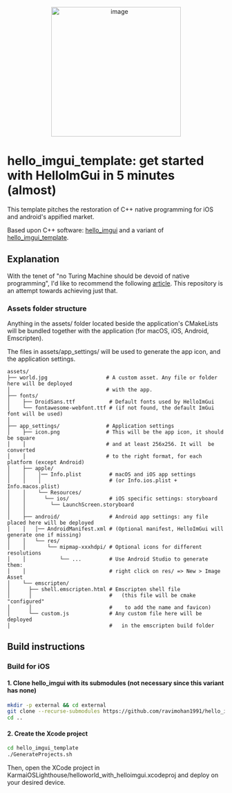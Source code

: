 <p align="center">
<img src="https://github.com/user-attachments/assets/5fe85452-5375-4038-a7f0-ce6451c82082" alt="image" width="300" height="auto">
</p>

# hello_imgui_template: get started with HelloImGui in 5 minutes (almost) 

This template pitches the restoration of C++ native programming for iOS and android's appified market.

Based upon C++ software: [hello_imgui](https://github.com/pthom/hello_imgui.git) and a variant of [hello_imgui_template](https://github.com/pthom/hello_imgui_template).

## Explanation

With the tenet of "no Turing Machine should be devoid of native programming", I'd like to recommend the following [article](https://www.patreon.com/posts/satisfactory-of-109285927?utm_medium=clipboard_copy&utm_source=copyLink&utm_campaign=postshare_fan&utm_content=web_share). This repository is an attempt towards achieving just that.


### Assets folder structure 

Anything in the assets/ folder located beside the application's CMakeLists will be bundled 
together with the application (for macOS, iOS, Android, Emscripten).

The files in assets/app_settings/ will be used to generate the app icon, 
and the application settings.

```
assets/
├── world.jpg                   # A custom asset. Any file or folder here will be deployed 
│                               # with the app.
├── fonts/
│    ├── DroidSans.ttf           # Default fonts used by HelloImGui
│    └── fontawesome-webfont.ttf # (if not found, the default ImGui font will be used)
│               
├── app_settings/               # Application settings
│    ├── icon.png               # This will be the app icon, it should be square
│    │                          # and at least 256x256. It will  be converted
│    │                          # to the right format, for each platform (except Android)
│    ├── apple/
│    │    │── Info.plist         # macOS and iOS app settings
│    │    │                      # (or Info.ios.plist + Info.macos.plist)
│    │    └── Resources/
│    │      └── ios/             # iOS specific settings: storyboard
│    │        └── LaunchScreen.storyboard
│    │
│    ├── android/                # Android app settings: any file placed here will be deployed 
│    │   │── AndroidManifest.xml # (Optional manifest, HelloImGui will generate one if missing)
│    │   └── res/                
│    │       └── mipmap-xxxhdpi/ # Optional icons for different resolutions
│    │           └── ...         # Use Android Studio to generate them: 
│    │                           # right click on res/ => New > Image Asset
│    └── emscripten/
│      ├── shell.emscripten.html # Emscripten shell file
│      │                         #   (this file will be cmake "configured"
│      │                         #    to add the name and favicon) 
│      └── custom.js             # Any custom file here will be deployed
│                                #   in the emscripten build folder
```

## Build instructions

### Build for iOS

#### 1. Clone hello_imgui with its submodules (not necessary since this variant has none)

```bash
mkdir -p external && cd external
git clone --recurse-submodules https://github.com/ravimohan1991/hello_imgui_template.git
cd ..
```

#### 2. Create the Xcode project
```bash
cd hello_imgui_template
./GenerateProjects.sh
```

Then, open the XCode project in KarmaiOSLighthouse/helloworld_with_helloimgui.xcodeproj and deploy on your desired device.
